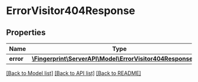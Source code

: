 # ErrorVisitor404Response

## Properties
Name | Type | Description | Notes
------------ | ------------- | ------------- | -------------
**error** | [**\Fingerprint\ServerAPI\Model\ErrorVisitor404ResponseError**](ErrorVisitor404ResponseError.md) |  | [optional] 

[[Back to Model list]](../../README.md#documentation-for-models) [[Back to API list]](../../README.md#documentation-for-api-endpoints) [[Back to README]](../../README.md)

